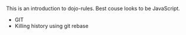 This is an introduction to dojo-rules.  Best couse looks to be JavaScript.
* GIT
* Killing history using git rebase